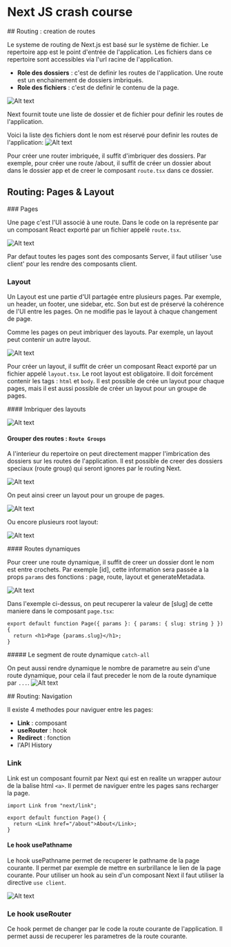 # Next JS crash course

## Routing : creation de routes

Le systeme de routing de Next.js est basé sur le système de fichier. Le repertoire app est le point d'entrée de l'application. Les fichiers dans ce repertoire sont accessibles via l'url racine de l'application.

- **Role des dossiers** : c'est de definir les routes de l'application. Une route est un enchainement de dossiers imbriqués.
- **Role des fichiers** : c'est de definir le contenu de la page.

![Alt text](image.png)

Next fournit toute une liste de dossier et de fichier pour definir les routes de l'application.

Voici la liste des fichiers dont le nom est réservé pour definir les routes de l'application:
![Alt text](image-1.png)

Pour créer une router imbriquée, il suffit d'imbriquer des dossiers. Par exemple, pour créer une route /about, il suffit de créer un dossier about dans le dossier app et de creer le composant `route.tsx` dans ce dossier.

## Routing: Pages & Layout

### Pages

Une page c'est l'UI associé à une route. Dans le code on la représente par un composant React exporté par un fichier appelé `route.tsx`.

![Alt text](image-2.png)

Par defaut toutes les pages sont des composants Server, il faut utiliser 'use client' pour les rendre des composants client.

### Layout

Un Layout est une partie d'UI partagée entre plusieurs pages. Par exemple, un header, un footer, une sidebar, etc. Son but est de préservé la cohérence de l'UI entre les pages. On ne modifie pas le layout à chaque changement de page.

Comme les pages on peut imbriquer des layouts. Par exemple, un layout peut contenir un autre layout.

![Alt text](image-3.png)

Pour créer un layout, il suffit de créer un composant React exporté par un fichier appelé `layout.tsx`.
Le root layout est obligatoire. Il doit forcément contenir les tags : `html` et `body`.
Il est possible de crée un layout pour chaque pages, mais il est aussi possible de créer un layout pour un groupe de pages.

#### Imbriquer des layouts

![Alt text](image-4.png)

#### Grouper des routes : `Route Groups`

A l'interieur du repertoire on peut directement mapper l'imbrication des dossiers sur les routes de l'application. Il est possible de creer des dossiers speciaux (route group) qui seront ignores par le routing Next.

![Alt text](image-5.png)

On peut ainsi creer un layout pour un groupe de pages.

![Alt text](image-6.png)

Ou encore plusieurs root layout:

![Alt text](image-7.png)

#### Routes dynamiques

Pour creer une route dynamique, il suffit de creer un dossier dont le nom est entre crochets. Par exemple [id], cette information sera passée a la props `params` des fonctions : page, route, layout et generateMetadata.

![Alt text](image-9.png)

Dans l'exemple ci-dessus, on peut recuperer la valeur de [slug] de cette maniere dans le composant `page.tsx`:

```tsx
export default function Page({ params }: { params: { slug: string } }) {
  return <h1>Page {params.slug}</h1>;
}
```

##### Le segment de route dynamique `catch-all`

On peut aussi rendre dynamique le nombre de parametre au sein d'une route dynamique, pour cela il faut preceder le nom de la route dynamique par `...`.
![Alt text](image-10.png)

## Routing: Navigation

Il existe 4 methodes pour naviguer entre les pages:

- **Link** : composant
- **useRouter** : hook
- **Redirect** : fonction
- l'API History

### Link

Link est un composant fournit par Next qui est en realite un wrapper autour de la balise html `<a>`. Il permet de naviguer entre les pages sans recharger la page.

```tsx
import Link from "next/link";

export default function Page() {
  return <Link href="/about">About</Link>;
}
```

#### Le hook usePathname

Le hook usePathname permet de recuperer le pathname de la page courante. Il permet par exemple de mettre en surbrillance le lien de la page courante. Pour utiliser un hook au sein d'un composant Next il faut utiliser la directive `use client`.

![Alt text](image-8.png)

### Le hook useRouter

Ce hook permet de changer par le code la route courante de l'application. Il permet aussi de recuperer les parametres de la route courante.
